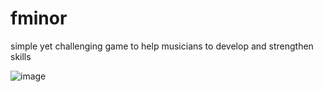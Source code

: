 # fminor
simple yet challenging game to help musicians to develop and strengthen skills


![image](https://github.com/nylayah/fminor/assets/46319759/bb54e8f3-43ec-46a6-96d6-4f7dcfea4c25)
